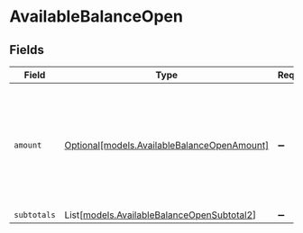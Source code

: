 # AvailableBalanceOpen


## Fields

| Field                                                                                             | Type                                                                                              | Required                                                                                          | Description                                                                                       |
| ------------------------------------------------------------------------------------------------- | ------------------------------------------------------------------------------------------------- | ------------------------------------------------------------------------------------------------- | ------------------------------------------------------------------------------------------------- |
| `amount`                                                                                          | [Optional[models.AvailableBalanceOpenAmount]](../models/availablebalanceopenamount.md)            | :heavy_minus_sign:                                                                                | In v2 endpoints, monetary amounts are represented as objects with a `currency` and `value` field. |
| `subtotals`                                                                                       | List[[models.AvailableBalanceOpenSubtotal2](../models/availablebalanceopensubtotal2.md)]          | :heavy_minus_sign:                                                                                | N/A                                                                                               |
